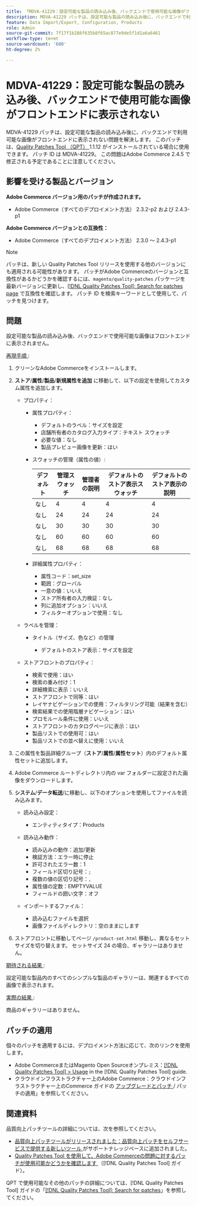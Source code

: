 ```yaml
---
title: 「MDVA-41229：設定可能な製品の読み込み後、バックエンドで使用可能な画像がフロントエンドに表示されない」
description: MDVA-41229 パッチは、設定可能な製品の読み込み後に、バックエンドで利用可能な画像がフロントエンドに表示されない問題を解決します。 このパッチは、[Quality Patches Tool （QPT） ] （https://experienceleague.adobe.com/ja/docs/commerce-knowledge-base/kb/announcements/commerce-announcements/magento-quality-patches-released-new-tool-to-self-serve-quality-patches） 1.1.12 がインストールされている場合に利用できます。 パッチ ID は MDVA-41229。 この問題はAdobe Commerce 2.4.5 で修正される予定であることに注意してください。
feature: Data Import/Export, Configuration, Products
role: Admin
source-git-commit: 7f17f1b286f635b8f65ac877e9de5f1d1a6a6461
workflow-type: tm+mt
source-wordcount: '680'
ht-degree: 2%

---
```


# MDVA-41229：設定可能な製品の読み込み後、バックエンドで使用可能な画像がフロントエンドに表示されない

MDVA-41229 パッチは、設定可能な製品の読み込み後に、バックエンドで利用可能な画像がフロントエンドに表示されない問題を解決します。 このパッチは、[Quality Patches Tool （QPT） ](https://experienceleague.adobe.com/ja/docs/commerce-knowledge-base/kb/announcements/commerce-announcements/magento-quality-patches-released-new-tool-to-self-serve-quality-patches)1.1.12 がインストールされている場合に使用できます。 パッチ ID は MDVA-41229。 この問題はAdobe Commerce 2.4.5 で修正される予定であることに注意してください。

## 影響を受ける製品とバージョン

**Adobe Commerce バージョン用のパッチが作成されます。**

* Adobe Commerce（すべてのデプロイメント方法） 2.3.2-p2 および 2.4.3-p1

**Adobe Commerce バージョンとの互換性：**

* Adobe Commerce（すべてのデプロイメント方法） 2.3.0 ～ 2.4.3-p1

>[!NOTE]
>
>パッチは、新しい Quality Patches Tool リリースを使用する他のバージョンにも適用される可能性があります。 パッチがAdobe Commerceのバージョンと互換性があるかどうかを確認するには、`magento/quality-patches` パッケージを最新バージョンに更新し、[[!DNL Quality Patches Tool]: Search for patches page](https://experienceleague.adobe.com/ja/docs/commerce-knowledge-base/kb/announcements/commerce-announcements/magento-quality-patches-released-new-tool-to-self-serve-quality-patches) で互換性を確認します。 パッチ ID を検索キーワードとして使用して、パッチを見つけます。

## 問題

設定可能な製品の読み込み後、バックエンドで使用可能な画像はフロントエンドに表示されません。

<u> 再現手順 </u>:

1. クリーンなAdobe Commerceをインストールします。
1. **ストア**/**属性**/**製品**/**新規属性を追加** に移動して、以下の設定を使用してカスタム属性を追加します。

   * プロパティ：
      * 属性プロパティ：

         * デフォルトのラベル：サイズを設定
         * 店舗所有者のカタログ入力タイプ：テキスト スウォッチ
         * 必要な値：なし
         * 製品プレビュー画像を更新：はい

      * スウォッチの管理（属性の値）:

        | デフォルト | 管理スウォッチ | 管理者の説明 | デフォルトのストア表示スウォッチ | デフォルトのストア表示の説明 |
        |---|---|---|---|---|
        | なし | 4 | 4 | 4 | 4 |
        | なし | 24 | 24 | 24 | 24 |
        | なし | 30 | 30 | 30 | 30 |
        | なし | 60 | 60 | 60 | 60 |
        | なし | 68 | 68 | 68 | 68 |

      * 詳細属性プロパティ：

         * 属性コード：set_size
         * 範囲：グローバル
         * 一意の値：いいえ
         * ストア所有者の入力検証：なし
         * 列に追加オプション：いいえ
         * フィルターオプションで使用：なし

   * ラベルを管理：

      * タイトル（サイズ、色など）の管理

         * デフォルトのストア表示：サイズを設定

   * ストアフロントのプロパティ：

      * 検索で使用：はい
      * 検索の重み付け：1
      * 詳細検索に表示：いいえ
      * ストアフロントで同等：はい
      * レイヤナビゲーションでの使用：フィルタリング可能（結果を含む）
      * 検索結果での使用階層ナビゲーション：はい
      * プロモルール条件に使用：いいえ
      * ストアフロントのカタログページに表示：はい
      * 製品リストでの使用可：はい
      * 製品リストでの並べ替えに使用：いいえ

1. この属性を製品詳細グループ（**ストア**/**属性**/**属性セット**）内のデフォルト属性セットに追加します。
1. Adobe Commerce ルートディレクトリ内の var フォルダーに設定された画像をダウンロードします。
1. **システム**/**データ転送**/に移動し、以下のオプションを使用してファイルを読み込みます。

   * 読み込み設定：

      * エンティティタイプ：Products

   * 読み込み動作：

      * 読み込みの動作：追加/更新
      * 検証方法：エラー時に停止
      * 許可されたエラー数：1
      * フィールド区切り記号：`;`
      * 複数の値の区切り記号：`,`
      * 属性値の定数：EMPTYVALUE
      * フィールドの囲い文字：オフ

   * インポートするファイル：

      * 読み込むファイルを選択
      * 画像ファイルディレクトリ：空のままにします

1. ストアフロントに移動してページ `/product-set.html` 移動し、異なるセットサイズを切り替えます。 セットサイズ 24 の場合、ギャラリーはありません。

<u> 期待される結果 </u>:

設定可能な製品内のすべてのシンプルな製品のギャラリーは、関連するすべての画像で表示されます。

<u> 実際の結果 </u>:

商品のギャラリーはありません。

## パッチの適用

個々のパッチを適用するには、デプロイメント方法に応じて、次のリンクを使用します。

* Adobe CommerceまたはMagento Open Sourceオンプレミス：[[!DNL Quality Patches Tool] > Usage](/help/tools/quality-patches-tool/usage.md) in the [!DNL Quality Patches Tool] guide.
* クラウドインフラストラクチャー上のAdobe Commerce：クラウドインフラストラクチャー上のCommerce ガイドの [ アップグレードとパッチ ](https://experienceleague.adobe.com/docs/commerce-cloud-service/user-guide/develop/upgrade/apply-patches.html?lang=ja)/ パッチの適用」を参照してください。

## 関連資料

品質向上パッチツールの詳細については、次を参照してください。

* [ 品質向上パッチツールがリリースされました：品質向上パッチをセルフサービスで提供する新しいツール ](https://experienceleague.adobe.com/ja/docs/commerce-knowledge-base/kb/announcements/commerce-announcements/magento-quality-patches-released-new-tool-to-self-serve-quality-patches) がサポートナレッジベースに追加されました。
* [Quality Patches Tool を使用して、Adobe Commerceの問題に対するパッチが使用可能かどうかを確認します ](/help/tools/quality-patches-tool/patches-available-in-qpt/check-patch-for-magento-issue-with-magento-quality-patches.md) （[!DNL Quality Patches Tool] ガイド）。

QPT で使用可能なその他のパッチの詳細については、[!DNL Quality Patches Tool] ガイドの「[[!DNL Quality Patches Tool]: Search for patches](https://experienceleague.adobe.com/tools/commerce-quality-patches/index.html?lang=ja)」を参照してください。
